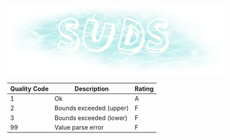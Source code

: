 <img src="imgs/logo.png" title="" alt="./imgs" data-align="center">

| Quality Code | Description             | Rating |
| ------------ | ----------------------- | ------ |
| 1            | Ok                      | A      |
| 2            | Bounds exceeded (upper) | F      |
| 3            | Bounds exceeded (lower) | F      |
| 99           | Value parse error       | F      |


